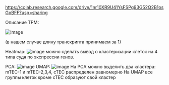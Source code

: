 https://colab.research.google.com/drive/1nr10XR9U41YsFSPg93G52Q2B1osGoBFF?usp=sharing

Описание TPM:

![image](https://user-images.githubusercontent.com/91340562/208302299-bc17581d-cb95-44c9-9cac-197cb4567810.png)

(в нашем случае длину транскрипта принимаем за 1)

Heatmap:
![image](https://user-images.githubusercontent.com/91340562/208302339-41728151-49de-4b01-969c-7eef021a938e.png)
можно сделать вывод о кластеризации клеток на 4 типа судя по экспрессии генов.

PCA:
![image](https://user-images.githubusercontent.com/91340562/208302381-01156b86-8b95-4614-83bb-f38b3620f9f4.png)
UMAP:
![image](https://user-images.githubusercontent.com/91340562/208302397-a746b12c-8377-454f-bc5d-4acb205d892c.png)
На PCA можно выделить два кластера: mTEC-1 и mTEC-2,3,4, cTEC распределен равномерно
На UMAP все группы клеток кроме cTEC образуют свой кластер

